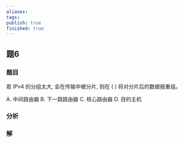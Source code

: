 ```yaml
---
aliases: 
tags: 
publish: true
finished: true
---
```

## 题6
### 题目
若 IPv4 的分组太大, 会在传输中被分片, 则在 ( ) 将对分片后的数据报重组。

A. 中间路由器 B. 下一跳路由器 C. 核心路由器 D. 目的主机
### 分析

### 解
